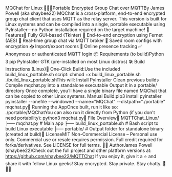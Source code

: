 MQChat for Linux 🐧💬🔐Portable Encrypted Group Chat over MQTTBy James Powell (aka shaybee22)
MQChat is a cross-platform, end-to-end encrypted group chat client that uses MQTT as the relay server. This version is built for Linux systems and can be compiled into a single, portable executable using PyInstaller—no Python installation required on the target machine!
🚀 Features🧠 Fully GUI-based (Tkinter)
🔐 End-to-end encryption using Fernet (AES)
🧵 Real-time group chat via MQTT broker
💾 Saved room configs with encryption
📥 Import/export rooms
👥 Online presence tracking
✅ Anonymous or authenticated MQTT login
📦 Requirements (to build)Python 3
pip
PyInstaller
GTK (pre-installed on most Linux distros)
🛠 Build Instructions (Linux)🔧 One-Click Build:Use the included build_linux_portable.sh script:
chmod +x build_linux_portable.sh
./build_linux_portable.shThis will:
Install PyInstaller
Clean previous builds
Compile mqchat.py into a standalone executable
Output it in a portable/ directory
Once complete, you’ll have a single binary file named MQChat that can be copied to other Linux systems.
Manual Build:pip3 install pyinstaller
pyinstaller --onefile --windowed --name="MQChat" --distpath="./portable" mqchat.py🧪 Running the AppOnce built, run it like so:
./portable/MQChatYou can also run it directly from Python (if you don't need portability):
python3 mqchat.py📁 File Overview📁 MQTTChat_Linux/
├── mqchat.py                  # Main app
├── build_linux_portable.sh    # Bash script to build Linux executable
├── portable/                  # Output folder for standalone binary (created at build)📝 LicenseMIT Non-Commercial License – Personal use only. Commercial use or resale requires permission. Full credit required for forks/derivatives. See LICENSE for full terms.
🙋‍♂️ AuthorJames Powell (shaybee22)Check out the full project and other platform versions at:
https://github.com/shaybee22/MQTTChat
If you enjoy it, give it a ⭐ and share it with fellow Linux geeks!
Stay encrypted. Stay private. Stay chatty. 🔐💬🐧

